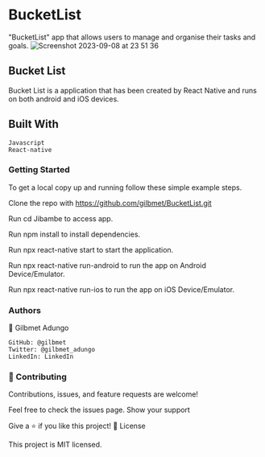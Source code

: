 # BucketList
"BucketList" app that allows users to manage and organise their tasks and goals.
![Screenshot 2023-09-08 at 23 51 36](https://github.com/Gilbmet/BucketList/assets/111015509/1a6f0104-fa4a-430c-bf37-25a285768069)

## Bucket List

Bucket List is a application that has been created by React Native and runs on both android and iOS devices.

## Built With

    Javascript
    React-native

### Getting Started

To get a local copy up and running follow these simple example steps.

Clone the repo with https://github.com/gilbmet/BucketList.git

Run cd Jibambe to access app.

Run npm install to install dependencies.

Run npx react-native start to start the application.

Run npx react-native run-android to run the app on Android Device/Emulator.

Run npx react-native run-ios to run the app on iOS Device/Emulator.

### Authors

👤 Gilbmet Adungo

    GitHub: @gilbmet
    Twitter: @gilbmet_adungo
    LinkedIn: LinkedIn

### 🤝 Contributing

Contributions, issues, and feature requests are welcome!

Feel free to check the issues page.
Show your support

Give a ⭐️ if you like this project!
📝 License

This project is MIT licensed.
